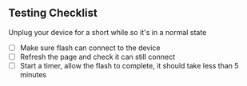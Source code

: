 ## Testing Checklist
Unplug your device for a short while so it's in a normal state
- [ ] Make sure flash can connect to the device
- [ ] Refresh the page and check it can still connect
- [ ] Start a timer, allow the flash to complete, it should take less than 5 minutes
